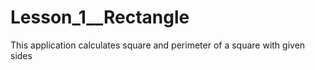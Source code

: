 # Lesson_1__Rectangle
This application calculates square and perimeter of a square with given sides

